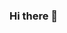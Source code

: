 ### Hi there 👋

<!--
**HUAHUAXIA10086/HUAHUAXIA10086** is a ✨ _special_ ✨ repository because its `README.md` (this file) appears on your GitHub profile.

- 🔭 I’m student in GDUT,and my major is Network Engineering.
- 🌱 I’m currently learning the front-end technology,actually my direction of study is of great intrerst.And I am longing for someone to grow up with me
- 🤔 My blog address is https://www.cnblogs.com/huahuaxia/,if you like the front-end as much as I do,please follow my blog and let me know about you
- 💬 Waiting for you!
